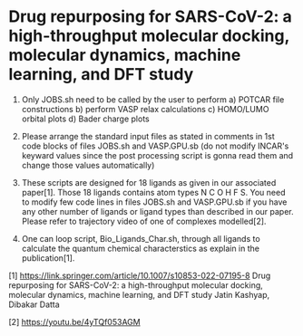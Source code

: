 # Drug repurposing for SARS-CoV-2: a high-throughput molecular docking, molecular dynamics, machine learning, and DFT study

1) Only JOBS.sh need to be called by the user to perform a) POTCAR file constructions b) perform VASP relax calculations c) HOMO/LUMO orbital plots d) Bader charge plots

2) Please arrange the standard input files as stated in comments in 1st code blocks of files JOBS.sh and VASP.GPU.sb (do not modify INCAR's keyward values since the post processing script is gonna read them and change those values automatically)

3) These scripts are designed for 18 ligands as given in our associated paper[1]. Those 18 ligands contains atom types N C O H F S. You need to modify few code lines in files JOBS.sh and VASP.GPU.sb if you have any other number of ligands or ligand types than described in our paper. Please refer to trajectory video of one of complexes modelled[2].

4) One can loop script, Bio_Ligands_Char.sh, through all ligands to calculate the quantum chemical characterstics as explain in the publication[1]. 

[1]
https://link.springer.com/article/10.1007/s10853-022-07195-8
Drug repurposing for SARS-CoV-2: a high-throughput molecular docking, molecular dynamics, machine learning, and DFT study
Jatin Kashyap, Dibakar Datta

[2]
https://youtu.be/4yTQf053AGM
